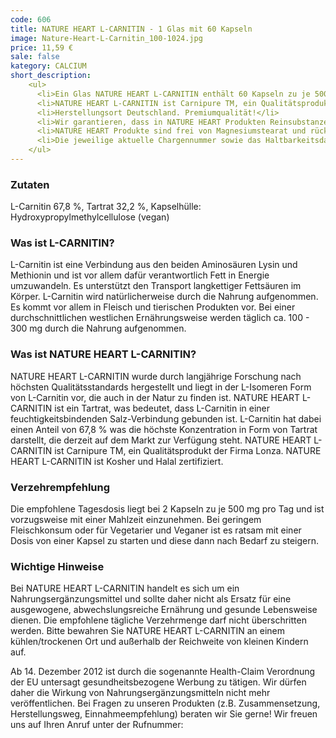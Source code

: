 ```yaml
---
code: 606
title: NATURE HEART L-CARNITIN - 1 Glas mit 60 Kapseln
image: Nature-Heart-L-Carnitin_100-1024.jpg
price: 11,59 €
sale: false
kategory: CALCIUM
short_description: 
    <ul>
      <li>Ein Glas NATURE HEART L-CARNITIN enthält 60 Kapseln zu je 500 mg.</li>
      <li>NATURE HEART L-CARNITIN ist Carnipure TM, ein Qualitätsprodukt der Firma Lonza.</li>
      <li>Herstellungsort Deutschland. Premiumqualität!</li>
      <li>Wir garantieren, dass in NATURE HEART Produkten Reinsubstanzen enthalten sind ohne künstliche Zusatzstoffe.</li>
      <li>NATURE HEART Produkte sind frei von Magnesiumstearat und rückstandskontrolliert.</li>
      <li>Die jeweilige aktuelle Chargennummer sowie das Haltbarkeitsdatum finden Sie auf dem NATURE HEART Produktetikett.</li>
    </ul>
---
```

<h3>Zutaten</h3>
<p>
  L-Carnitin 67,8 %, Tartrat 32,2 %, Kapselhülle: Hydroxypropylmethylcellulose (vegan)
</p>

<h3>Was ist L-CARNITIN?</h3>
<p>
  L-Carnitin ist eine Verbindung aus den beiden Aminosäuren Lysin und Methionin und ist vor allem dafür verantwortlich Fett in Energie umzuwandeln. Es unterstützt den Transport langkettiger Fettsäuren im Körper.
  L-Carnitin wird natürlicherweise durch die Nahrung aufgenommen. Es kommt vor allem in Fleisch und tierischen Produkten vor. Bei einer durchschnittlichen westlichen Ernährungsweise werden täglich ca. 100 - 300 mg durch die Nahrung aufgenommen.
</p>

<h3>Was ist NATURE HEART L-CARNITIN?</h3>
<p>
  NATURE HEART L-CARNITIN wurde durch langjährige Forschung nach höchsten Qualitätsstandards hergestellt und liegt in der L-Isomeren Form von L-Carnitin vor, die auch in der Natur zu finden ist. NATURE HEART L-CARNITIN ist ein Tartrat, was bedeutet, dass L-Carnitin in einer feuchtigkeitsbindenden Salz-Verbindung gebunden ist. L-Carnitin hat dabei einen Anteil von 67,8 % was die höchste Konzentration in Form von Tartrat darstellt, die derzeit auf dem Markt zur Verfügung steht. NATURE HEART L-CARNITIN ist Carnipure TM, ein Qualitätsprodukt der Firma Lonza. NATURE HEART L-CARNITIN ist Kosher und Halal zertifiziert.
</p>

<h3>Verzehrempfehlung</h3>
<p>
  Die empfohlene Tagesdosis liegt bei 2 Kapseln zu je 500 mg pro Tag und ist vorzugsweise mit einer Mahlzeit einzunehmen.
  Bei geringem Fleischkonsum oder für Vegetarier und Veganer ist es ratsam mit einer Dosis von einer Kapsel zu starten und diese dann nach Bedarf zu steigern.
</p>

<h3>Wichtige Hinweise</h3>
<p>
  Bei NATURE HEART L-CARNITIN  handelt es sich um ein Nahrungsergänzungsmittel und sollte daher nicht als Ersatz für eine ausgewogene, abwechslungsreiche Ernährung und gesunde Lebensweise dienen. Die empfohlene tägliche Verzehrmenge darf nicht überschritten werden. Bitte bewahren Sie NATURE HEART L-CARNITIN an einem kühlen/trockenen Ort und außerhalb der Reichweite von kleinen Kindern auf.
</p>
<p>
  Ab 14. Dezember 2012 ist durch die sogenannte Health-Claim Verordnung der EU untersagt gesundheitsbezogene Werbung zu tätigen. Wir dürfen daher die Wirkung von Nahrungsergänzungsmitteln nicht mehr veröffentlichen. Bei Fragen zu unseren Produkten (z.B. Zusammensetzung, Herstellungsweg, Einnahmeempfehlung) beraten wir Sie gerne! Wir freuen uns auf Ihren Anruf unter der Rufnummer:
</p>
